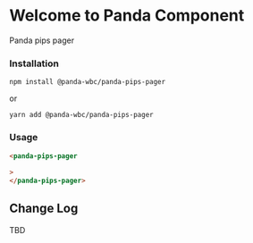 # Welcome to Panda Component
Panda pips pager

### Installation
```npm install @panda-wbc/panda-pips-pager```

or 

```yarn add @panda-wbc/panda-pips-pager```

### Usage

```html
<panda-pips-pager
	
>
</panda-pips-pager>
```

## Change Log

TBD